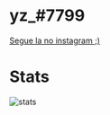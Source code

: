 # yz_#7799
</a> 
<p>
  <a href="https://www.instagram.com/yonconz/">
    Segue la no instagram ;)
</p>
</a>

# Stats

![stats](https://github-readme-stats.vercel.app/api?username=Yonconz&show_icons=true&theme=dark)
